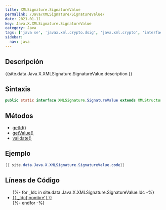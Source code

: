 ```yaml
---
title: XMLSignature.SignatureValue
permalink: /Java/XMLSignature/SignatureValue/
date: 2021-01-11
key: Java.X.XMLSignature.SignatureValue
category: Java
tags: ['java se', 'javax.xml.crypto.dsig', 'java.xml.crypto', 'interface java', 'Java 1.0']
sidebar: 
  nav: java
---
```


## Descripción
{{site.data.Java.X.XMLSignature.SignatureValue.description }}

## Sintaxis
~~~java
public static interface XMLSignature.SignatureValue extends XMLStructure
~~~

## Métodos
* [getId()](/Java/XMLSignature/SignatureValue/getId)
* [getValue()](/Java/XMLSignature/SignatureValue/getValue)
* [validate()](/Java/XMLSignature/SignatureValue/validate)

## Ejemplo
~~~java
{{ site.data.Java.X.XMLSignature.SignatureValue.code}}
~~~

## Líneas de Código
<ul>
{%- for _ldc in site.data.Java.X.XMLSignature.SignatureValue.ldc -%}
   <li>
       <a href="{{_ldc['url'] }}">{{ _ldc['nombre'] }}</a>
   </li>
{%- endfor -%}
</ul>
